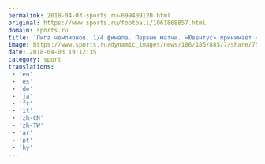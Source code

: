 ```yaml
---
permalink: 2018-04-03-sports.ru-699409120.html
original: https://www.sports.ru/football/1061868857.html
domain: sports.ru
title: 'Лига чемпионов. 1/4 финала. Первые матчи. «Ювентус» принимает «Реал», «Севилья» против «Баварии»'
image: https://www.sports.ru/dynamic_images/news/106/186/885/7/share/754211.png
date: 2018-04-03 19:12:35
category: sport
translations: 
 - 'en'
 - 'es'
 - 'de'
 - 'ja'
 - 'fr'
 - 'it'
 - 'zh-CN'
 - 'zh-TW'
 - 'ar'
 - 'pt'
 - 'hy'
---
```


